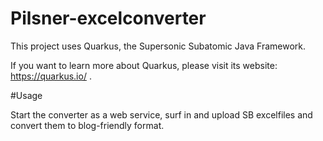 # Pilsner-excelconverter

This project uses Quarkus, the Supersonic Subatomic Java Framework.

If you want to learn more about Quarkus, please visit its website: https://quarkus.io/ .

#Usage

Start the converter as a web service, surf in and upload SB excelfiles
and convert them to blog-friendly format.

